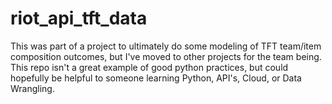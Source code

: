 # riot_api_tft_data

This was part of a project to ultimately do some modeling of TFT team/item composition outcomes, but I've moved to other projects for the team being.  
This repo isn't a great example of good python practices, but could hopefully be helpful to someone learning Python, API's, Cloud, or Data Wrangling.  
